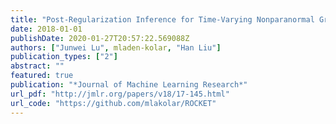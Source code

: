```yaml
---
title: "Post-Regularization Inference for Time-Varying Nonparanormal Graphical Models"
date: 2018-01-01
publishDate: 2020-01-27T20:57:22.569088Z
authors: ["Junwei Lu", mladen-kolar, "Han Liu"]
publication_types: ["2"]
abstract: ""
featured: true
publication: "*Journal of Machine Learning Research*"
url_pdf: "http://jmlr.org/papers/v18/17-145.html"
url_code: "https://github.com/mlakolar/ROCKET"
---
```

